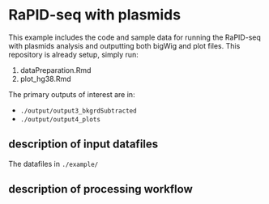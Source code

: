 # RaPID-seq with plasmids
This example includes the code and sample data for running the RaPID-seq with plasmids analysis and outputting both bigWig and plot files. This repository is already setup, simply run:

1. dataPreparation.Rmd
2. plot_hg38.Rmd


The primary outputs of interest are in:

* `./output/output3_bkgrdSubtracted`  
* `./output/output4_plots`



## description of input datafiles
The datafiles in `./example/` 




## description of processing workflow
